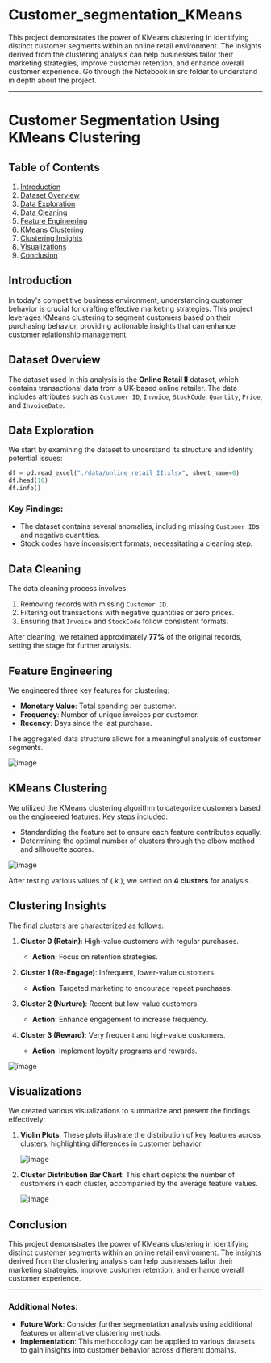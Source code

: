 # Customer_segmentation_KMeans
This project demonstrates the power of KMeans clustering in identifying distinct customer segments within an online retail environment. The insights derived from the clustering analysis can help businesses tailor their marketing strategies, improve customer retention, and enhance overall customer experience.
Go through the Notebook in src folder to understand in depth about the project.

---

# Customer Segmentation Using KMeans Clustering

## Table of Contents
1. [Introduction](#introduction)
2. [Dataset Overview](#dataset-overview)
3. [Data Exploration](#data-exploration)
4. [Data Cleaning](#data-cleaning)
5. [Feature Engineering](#feature-engineering)
6. [KMeans Clustering](#kmeans-clustering)
7. [Clustering Insights](#clustering-insights)
8. [Visualizations](#visualizations)
9. [Conclusion](#conclusion)

## Introduction
In today's competitive business environment, understanding customer behavior is crucial for crafting effective marketing strategies. This project leverages KMeans clustering to segment customers based on their purchasing behavior, providing actionable insights that can enhance customer relationship management.

## Dataset Overview
The dataset used in this analysis is the **Online Retail II** dataset, which contains transactional data from a UK-based online retailer. The data includes attributes such as `Customer ID`, `Invoice`, `StockCode`, `Quantity`, `Price`, and `InvoiceDate`. 

## Data Exploration
We start by examining the dataset to understand its structure and identify potential issues:

```python
df = pd.read_excel("./data/online_retail_II.xlsx", sheet_name=0)
df.head(10)
df.info()
```

### Key Findings:
- The dataset contains several anomalies, including missing `Customer ID`s and negative quantities.
- Stock codes have inconsistent formats, necessitating a cleaning step.

## Data Cleaning
The data cleaning process involves:
1. Removing records with missing `Customer ID`.
2. Filtering out transactions with negative quantities or zero prices.
3. Ensuring that `Invoice` and `StockCode` follow consistent formats.

After cleaning, we retained approximately **77%** of the original records, setting the stage for further analysis.


## Feature Engineering
We engineered three key features for clustering:
- **Monetary Value**: Total spending per customer.
- **Frequency**: Number of unique invoices per customer.
- **Recency**: Days since the last purchase.

The aggregated data structure allows for a meaningful analysis of customer segments.

![image](https://github.com/saran1301/Customer_segmentation_KMeans/blob/c39d0d4a720bd6841fddee10cc5140b1b2038d8b/src/Visualizations/Histograms.png)

## KMeans Clustering
We utilized the KMeans clustering algorithm to categorize customers based on the engineered features. Key steps included:
- Standardizing the feature set to ensure each feature contributes equally.
- Determining the optimal number of clusters through the elbow method and silhouette scores.

![image](https://github.com/saran1301/Customer_segmentation_KMeans/blob/c39d0d4a720bd6841fddee10cc5140b1b2038d8b/src/Visualizations/KMeans_Clustering.png)

After testing various values of \( k \), we settled on **4 clusters** for analysis.

## Clustering Insights
The final clusters are characterized as follows:

1. **Cluster 0 (Retain)**: High-value customers with regular purchases. 
   - **Action**: Focus on retention strategies.
  
2. **Cluster 1 (Re-Engage)**: Infrequent, lower-value customers. 
   - **Action**: Targeted marketing to encourage repeat purchases.

3. **Cluster 2 (Nurture)**: Recent but low-value customers. 
   - **Action**: Enhance engagement to increase frequency.

4. **Cluster 3 (Reward)**: Very frequent and high-value customers. 
   - **Action**: Implement loyalty programs and rewards.

![image](https://github.com/saran1301/Customer_segmentation_KMeans/blob/c39d0d4a720bd6841fddee10cc5140b1b2038d8b/src/Visualizations/3D_ScatterPlot_3_Final.png)

## Visualizations
We created various visualizations to summarize and present the findings effectively:

1. **Violin Plots**: These plots illustrate the distribution of key features across clusters, highlighting differences in customer behavior.
   
   ![image](https://github.com/saran1301/Customer_segmentation_KMeans/blob/c39d0d4a720bd6841fddee10cc5140b1b2038d8b/src/Visualizations/Violin%20Plots.png)

2. **Cluster Distribution Bar Chart**: This chart depicts the number of customers in each cluster, accompanied by the average feature values.

   ![image](https://github.com/saran1301/Customer_segmentation_KMeans/blob/c39d0d4a720bd6841fddee10cc5140b1b2038d8b/src/Visualizations/Cluster%20Distribution.png)

## Conclusion
This project demonstrates the power of KMeans clustering in identifying distinct customer segments within an online retail environment. The insights derived from the clustering analysis can help businesses tailor their marketing strategies, improve customer retention, and enhance overall customer experience.

---

### Additional Notes:
- **Future Work**: Consider further segmentation analysis using additional features or alternative clustering methods.
- **Implementation**: This methodology can be applied to various datasets to gain insights into customer behavior across different domains.
